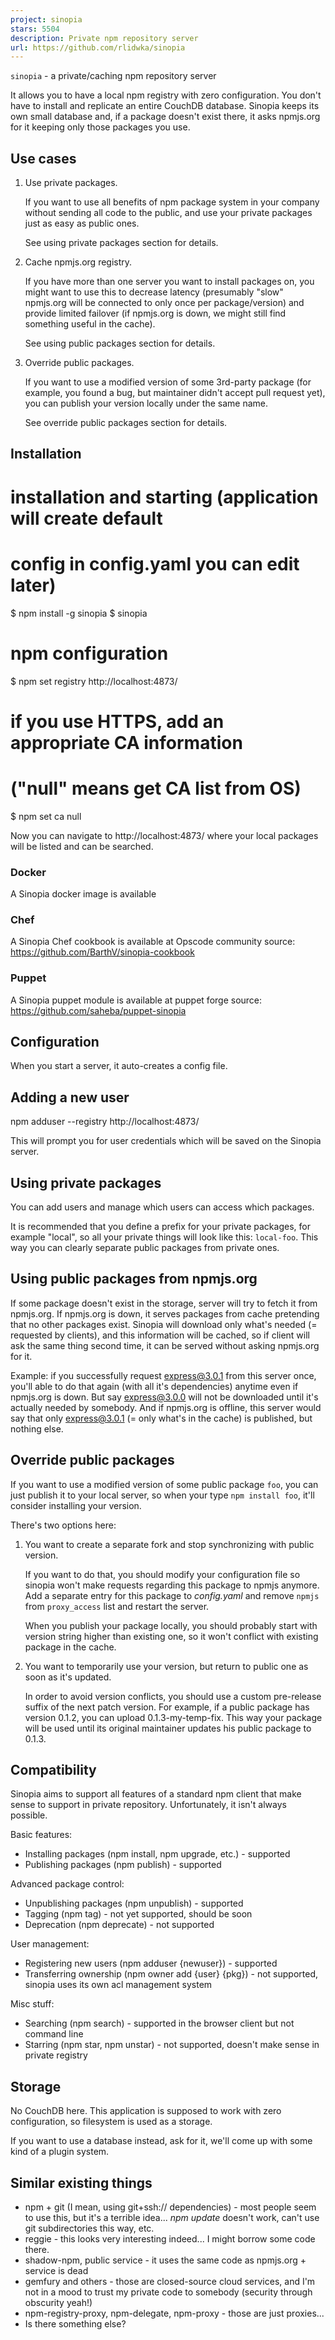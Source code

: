 ```yaml
---
project: sinopia
stars: 5504
description: Private npm repository server
url: https://github.com/rlidwka/sinopia
---
```


`sinopia` - a private/caching npm repository server

It allows you to have a local npm registry with zero configuration. You don't have to install and replicate an entire CouchDB database. Sinopia keeps its own small database and, if a package doesn't exist there, it asks npmjs.org for it keeping only those packages you use.

Use cases
---------

1.  Use private packages.
    
    If you want to use all benefits of npm package system in your company without sending all code to the public, and use your private packages just as easy as public ones.
    
    See using private packages section for details.
    
2.  Cache npmjs.org registry.
    
    If you have more than one server you want to install packages on, you might want to use this to decrease latency (presumably "slow" npmjs.org will be connected to only once per package/version) and provide limited failover (if npmjs.org is down, we might still find something useful in the cache).
    
    See using public packages section for details.
    
3.  Override public packages.
    
    If you want to use a modified version of some 3rd-party package (for example, you found a bug, but maintainer didn't accept pull request yet), you can publish your version locally under the same name.
    
    See override public packages section for details.
    

Installation
------------

# installation and starting (application will create default
# config in config.yaml you can edit later)
$ npm install -g sinopia
$ sinopia

# npm configuration
$ npm set registry http://localhost:4873/

# if you use HTTPS, add an appropriate CA information
# ("null" means get CA list from OS)
$ npm set ca null

Now you can navigate to http://localhost:4873/ where your local packages will be listed and can be searched.

### Docker

A Sinopia docker image is available

### Chef

A Sinopia Chef cookbook is available at Opscode community source: https://github.com/BarthV/sinopia-cookbook

### Puppet

A Sinopia puppet module is available at puppet forge source: https://github.com/saheba/puppet-sinopia

Configuration
-------------

When you start a server, it auto-creates a config file.

Adding a new user
-----------------

npm adduser --registry http://localhost:4873/

This will prompt you for user credentials which will be saved on the Sinopia server.

Using private packages
----------------------

You can add users and manage which users can access which packages.

It is recommended that you define a prefix for your private packages, for example "local", so all your private things will look like this: `local-foo`. This way you can clearly separate public packages from private ones.

Using public packages from npmjs.org
------------------------------------

If some package doesn't exist in the storage, server will try to fetch it from npmjs.org. If npmjs.org is down, it serves packages from cache pretending that no other packages exist. Sinopia will download only what's needed (= requested by clients), and this information will be cached, so if client will ask the same thing second time, it can be served without asking npmjs.org for it.

Example: if you successfully request express@3.0.1 from this server once, you'll able to do that again (with all it's dependencies) anytime even if npmjs.org is down. But say express@3.0.0 will not be downloaded until it's actually needed by somebody. And if npmjs.org is offline, this server would say that only express@3.0.1 (= only what's in the cache) is published, but nothing else.

Override public packages
------------------------

If you want to use a modified version of some public package `foo`, you can just publish it to your local server, so when your type `npm install foo`, it'll consider installing your version.

There's two options here:

1.  You want to create a separate fork and stop synchronizing with public version.
    
    If you want to do that, you should modify your configuration file so sinopia won't make requests regarding this package to npmjs anymore. Add a separate entry for this package to _config.yaml_ and remove `npmjs` from `proxy_access` list and restart the server.
    
    When you publish your package locally, you should probably start with version string higher than existing one, so it won't conflict with existing package in the cache.
    
2.  You want to temporarily use your version, but return to public one as soon as it's updated.
    
    In order to avoid version conflicts, you should use a custom pre-release suffix of the next patch version. For example, if a public package has version 0.1.2, you can upload 0.1.3-my-temp-fix. This way your package will be used until its original maintainer updates his public package to 0.1.3.
    

Compatibility
-------------

Sinopia aims to support all features of a standard npm client that make sense to support in private repository. Unfortunately, it isn't always possible.

Basic features:

-   Installing packages (npm install, npm upgrade, etc.) - supported
-   Publishing packages (npm publish) - supported

Advanced package control:

-   Unpublishing packages (npm unpublish) - supported
-   Tagging (npm tag) - not yet supported, should be soon
-   Deprecation (npm deprecate) - not supported

User management:

-   Registering new users (npm adduser {newuser}) - supported
-   Transferring ownership (npm owner add {user} {pkg}) - not supported, sinopia uses its own acl management system

Misc stuff:

-   Searching (npm search) - supported in the browser client but not command line
-   Starring (npm star, npm unstar) - not supported, doesn't make sense in private registry

Storage
-------

No CouchDB here. This application is supposed to work with zero configuration, so filesystem is used as a storage.

If you want to use a database instead, ask for it, we'll come up with some kind of a plugin system.

Similar existing things
-----------------------

-   npm + git (I mean, using git+ssh:// dependencies) - most people seem to use this, but it's a terrible idea... _npm update_ doesn't work, can't use git subdirectories this way, etc.
-   reggie - this looks very interesting indeed... I might borrow some code there.
-   shadow-npm, public service - it uses the same code as npmjs.org + service is dead
-   gemfury and others - those are closed-source cloud services, and I'm not in a mood to trust my private code to somebody (security through obscurity yeah!)
-   npm-registry-proxy, npm-delegate, npm-proxy - those are just proxies...
-   Is there something else?
